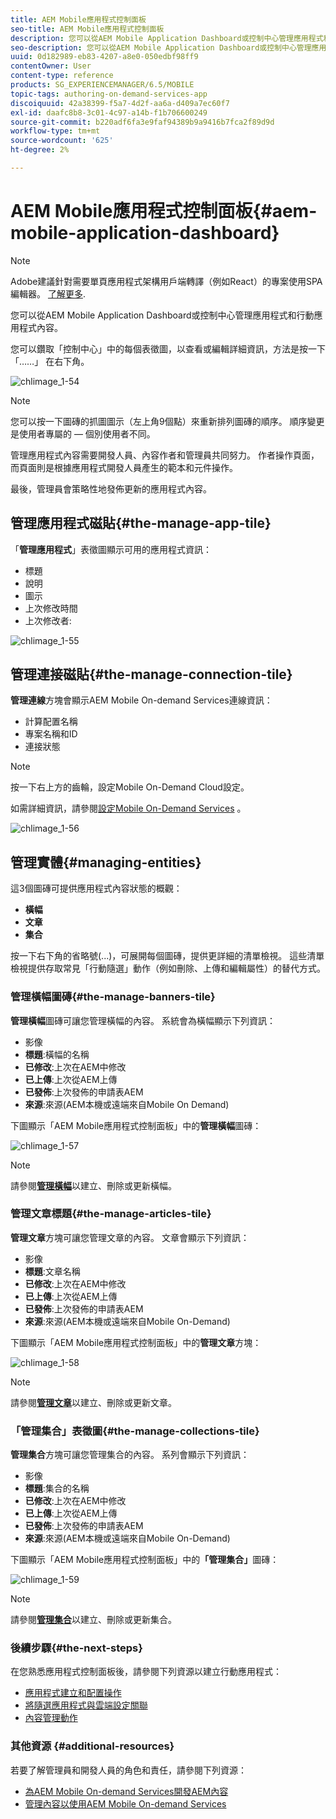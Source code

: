 ```yaml
---
title: AEM Mobile應用程式控制面板
seo-title: AEM Mobile應用程式控制面板
description: 您可以從AEM Mobile Application Dashboard或控制中心管理應用程式和行動應用程式內容。 請詳閱本頁以了解更多。
seo-description: 您可以從AEM Mobile Application Dashboard或控制中心管理應用程式和行動應用程式內容。 請詳閱本頁以了解更多。
uuid: 0d182989-eb83-4207-a8e0-050edbf98ff9
contentOwner: User
content-type: reference
products: SG_EXPERIENCEMANAGER/6.5/MOBILE
topic-tags: authoring-on-demand-services-app
discoiquuid: 42a38399-f5a7-4d2f-aa6a-d409a7ec60f7
exl-id: daafc8b8-3c01-4c97-a14b-f1b706600249
source-git-commit: b220adf6fa3e9faf94389b9a9416b7fca2f89d9d
workflow-type: tm+mt
source-wordcount: '625'
ht-degree: 2%

---
```


# AEM Mobile應用程式控制面板{#aem-mobile-application-dashboard}

>[!NOTE]
>
>Adobe建議針對需要單頁應用程式架構用戶端轉譯（例如React）的專案使用SPA編輯器。 [了解更多](/help/sites-developing/spa-overview.md).

您可以從AEM Mobile Application Dashboard或控制中心管理應用程式和行動應用程式內容。

您可以鑽取「控制中心」中的每個表徵圖，以查看或編輯詳細資訊，方法是按一下「……」 在右下角。

![chlimage_1-54](assets/chlimage_1-54.png)

>[!NOTE]
>
>您可以按一下圖磚的抓圖圖示（左上角9個點）來重新排列圖磚的順序。 順序變更是使用者專屬的 — 個別使用者不同。

管理應用程式內容需要開發人員、內容作者和管理員共同努力。 作者操作頁面，而頁面則是根據應用程式開發人員產生的範本和元件操作。

最後，管理員會策略性地發佈更新的應用程式內容。

## 管理應用程式磁貼{#the-manage-app-tile}

「**管理應用程式**」表徵圖顯示可用的應用程式資訊：

* 標題
* 說明
* 圖示
* 上次修改時間
* 上次修改者:

![chlimage_1-55](assets/chlimage_1-55.png)

## 管理連接磁貼{#the-manage-connection-tile}

**管理連線**&#x200B;方塊會顯示AEM Mobile On-demand Services連線資訊：

* 計算配置名稱
* 專案名稱和ID
* 連接狀態

>[!NOTE]
>
>按一下右上方的齒輪，設定Mobile On-Demand Cloud設定。
>
>如需詳細資訊，請參閱[設定Mobile On-Demand Services](/help/mobile/mobile-on-demand-associating-an-on-demand-app-to-cloud-configuration.md) 。

![chlimage_1-56](assets/chlimage_1-56.png)

## 管理實體{#managing-entities}

這3個圖磚可提供應用程式內容狀態的概觀：

* **橫幅**
* **文章**
* **集合**

按一下右下角的省略號(...)，可展開每個圖磚，提供更詳細的清單檢視。 這些清單檢視提供存取常見「行動隨選」動作（例如刪除、上傳和編輯屬性）的替代方式。

### 管理橫幅圖磚{#the-manage-banners-tile}

**管理橫幅**&#x200B;圖磚可讓您管理橫幅的內容。 系統會為橫幅顯示下列資訊：

* 影像
* **標題**:橫幅的名稱
* **已修改**:上次在AEM中修改
* **已上傳**:上次從AEM上傳
* **已發佈**:上次發佈的申請表AEM
* **來源**:來源(AEM本機或遠端來自Mobile On Demand)

下圖顯示「AEM Mobile應用程式控制面板」中的&#x200B;**管理橫幅**&#x200B;圖磚：

![chlimage_1-57](assets/chlimage_1-57.png)

>[!NOTE]
>
>請參閱&#x200B;**[管理橫幅](/help/mobile/mobile-on-demand-managing-banners.md)**&#x200B;以建立、刪除或更新橫幅。

### 管理文章標題{#the-manage-articles-tile}

**管理文章**&#x200B;方塊可讓您管理文章的內容。 文章會顯示下列資訊：

* 影像
* **標題**:文章名稱
* **已修改**:上次在AEM中修改
* **已上傳**:上次從AEM上傳
* **已發佈**:上次發佈的申請表AEM
* **來源**:來源(AEM本機或遠端來自Mobile On-Demand)

下圖顯示「AEM Mobile應用程式控制面板」中的&#x200B;**管理文章**&#x200B;方塊：

![chlimage_1-58](assets/chlimage_1-58.png)

>[!NOTE]
>
>請參閱&#x200B;[**管理文章**](/help/mobile/mobile-on-demand-managing-articles.md)&#x200B;以建立、刪除或更新文章。

### 「管理集合」表徵圖{#the-manage-collections-tile}

**管理集合**&#x200B;方塊可讓您管理集合的內容。 系列會顯示下列資訊：

* 影像
* **標題**:集合的名稱
* **已修改**:上次在AEM中修改
* **已上傳**:上次從AEM上傳
* **已發佈**:上次發佈的申請表AEM
* **來源**:來源(AEM本機或遠端來自Mobile On-Demand)

下圖顯示「AEM Mobile應用程式控制面板」中的&#x200B;**「管理集合」**&#x200B;圖磚：

![chlimage_1-59](assets/chlimage_1-59.png)

>[!NOTE]
>
>請參閱&#x200B;**[管理集合](/help/mobile/mobile-on-demand-managing-collections.md)**&#x200B;以建立、刪除或更新集合。

### 後續步驟{#the-next-steps}

在您熟悉應用程式控制面板後，請參閱下列資源以建立行動應用程式：

* [應用程式建立和配置操作](/help/mobile/mobile-apps-ondemand-application-create-configure-action.md)
* [將隨選應用程式與雲端設定關聯](/help/mobile/mobile-on-demand-associating-an-on-demand-app-to-cloud-configuration.md)
* [內容管理動作](/help/mobile/mobile-apps-ondemand-manage-content-ondemand.md)

### 其他資源 {#additional-resources}

若要了解管理員和開發人員的角色和責任，請參閱下列資源：

* [為AEM Mobile On-demand Services開發AEM內容](/help/mobile/aem-mobile-on-demand.md)
* [管理內容以使用AEM Mobile On-demand Services](/help/mobile/aem-mobile.md)
